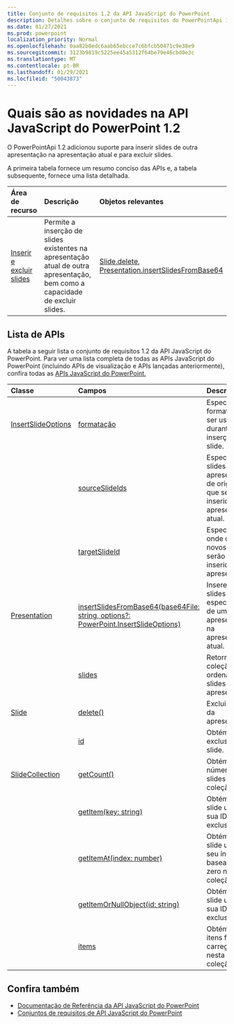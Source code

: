 ```yaml
---
title: Conjunto de requisitos 1.2 da API JavaScript do PowerPoint
description: Detalhes sobre o conjunto de requisitos do PowerPointApi 1.2.
ms.date: 01/27/2021
ms.prod: powerpoint
localization_priority: Normal
ms.openlocfilehash: 0aa82b8edc6aab65ebcce7c6bfcb50471c9e38e9
ms.sourcegitcommit: 3123b9819c5225ee45a5312f64be79e46cbd0e3c
ms.translationtype: MT
ms.contentlocale: pt-BR
ms.lasthandoff: 01/29/2021
ms.locfileid: "50043873"
---
```

# <a name="whats-new-in-powerpoint-javascript-api-12"></a>Quais são as novidades na API JavaScript do PowerPoint 1.2

O PowerPointApi 1.2 adicionou suporte para inserir slides de outra apresentação na apresentação atual e para excluir slides.

A primeira tabela fornece um resumo conciso das APIs e, a tabela subsequente, fornece uma lista detalhada.

| Área de recurso | Descrição | Objetos relevantes |
|:--- |:--- |:--- |
| [Inserir e excluir slides](../../powerpoint/insert-slides-into-presentation.md) | Permite a inserção de slides existentes na apresentação atual de outra apresentação, bem como a capacidade de excluir slides. | [Slide.delete](/javascript/api/powerpoint/powerpoint.slide#delete--), [Presentation.insertSlidesFromBase64](/javascript/api/powerpoint/powerpoint.presentation#insertslidesfrombase64-base64file--options-)|

## <a name="api-list"></a>Lista de APIs

A tabela a seguir lista o conjunto de requisitos 1.2 da API JavaScript do PowerPoint. Para ver uma lista completa de todas as APIs JavaScript do PowerPoint (incluindo APIs de visualização e APIs lançadas anteriormente), confira todas as [APIs JavaScript do PowerPoint.](/javascript/api/powerpoint?view=powerpoint-js-preview&preserve-view=true)

| Classe | Campos | Descrição |
|:---|:---|:---|
|[InsertSlideOptions](/javascript/api/powerpoint/powerpoint.insertslideoptions)|[formatação](/javascript/api/powerpoint/powerpoint.insertslideoptions#formatting)|Especifica a formatação a ser usada durante a inserção do slide.|
||[sourceSlideIds](/javascript/api/powerpoint/powerpoint.insertslideoptions#sourceslideids)|Especifica os slides da apresentação de origem que serão inseridos na apresentação atual.|
||[targetSlideId](/javascript/api/powerpoint/powerpoint.insertslideoptions#targetslideid)|Especifica onde os novos slides serão inseridos na apresentação.|
|[Presentation](/javascript/api/powerpoint/powerpoint.presentation)|[insertSlidesFromBase64(base64File: string, options?: PowerPoint.InsertSlideOptions)](/javascript/api/powerpoint/powerpoint.presentation#insertslidesfrombase64-base64file--options-)|Insere os slides especificados de uma apresentação na apresentação atual.|
||[slides](/javascript/api/powerpoint/powerpoint.presentation#slides)|Retorna uma coleção ordenada de slides da apresentação.|
|[Slide](/javascript/api/powerpoint/powerpoint.slide)|[delete()](/javascript/api/powerpoint/powerpoint.slide#delete--)|Exclui o slide da apresentação.|
||[id](/javascript/api/powerpoint/powerpoint.slide#id)|Obtém a ID exclusiva do slide.|
|[SlideCollection](/javascript/api/powerpoint/powerpoint.slidecollection)|[getCount()](/javascript/api/powerpoint/powerpoint.slidecollection#getcount--)|Obtém o número de slides na coleção.|
||[getItem(key: string)](/javascript/api/powerpoint/powerpoint.slidecollection#getitem-key-)|Obtém um slide usando sua ID exclusiva.|
||[getItemAt(index: number)](/javascript/api/powerpoint/powerpoint.slidecollection#getitemat-index-)|Obtém um slide usando seu índice baseado em zero na coleção.|
||[getItemOrNullObject(id: string)](/javascript/api/powerpoint/powerpoint.slidecollection#getitemornullobject-id-)|Obtém um slide usando sua ID exclusiva.|
||[items](/javascript/api/powerpoint/powerpoint.slidecollection#items)|Obtém os itens filhos carregados nesta coleção.|

## <a name="see-also"></a>Confira também

- [Documentação de Referência da API JavaScript do PowerPoint](/javascript/api/powerpoint?view=powerpoint-js-1.2&preserve-view=true)
- [Conjuntos de requisitos de API JavaScript do PowerPoint](powerpoint-api-requirement-sets.md)

